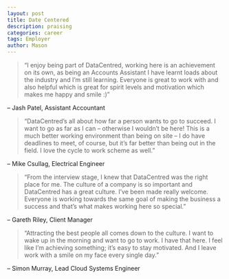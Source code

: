 ```yaml
---
layout: post
title: Date Centered
description: praising
categories: career
tags: Employer
author: Mason
---
```


> “I enjoy being part of DataCentred, working here is an achievement on its own, as being an Accounts Assistant I have learnt loads about the industry and I’m still learning. Everyone is great to work with and also helpful which is great for spirit levels and motivation which makes me happy and smile :)”

– Jash Patel, Assistant Accountant

> “DataCentred’s all about how far a person wants to go to succeed. I want to go as far as I can – otherwise I wouldn’t be here! This is a much better working environment than being on site – I do have deadlines to meet, of course, but it’s far better than being out in the field. I love the cycle to work scheme as well.”

– Mike Csullag, Electrical Engineer

> “From the interview stage, I knew that DataCentred was the right place for me. The culture of a company is so important and DataCentred has a great culture. I’ve been made really welcome. Everyone is working towards the same goal of making the business a success and that’s what makes working here so special.”

– Gareth Riley, Client Manager

> “Attracting the best people all comes down to the culture. I want to wake up in the morning and want to go to work. I have that here. I feel like I’m achieving something; it’s easy to stay motivated. And I leave work with a smile on my face every single day.”

– Simon Murray, Lead Cloud Systems Engineer

